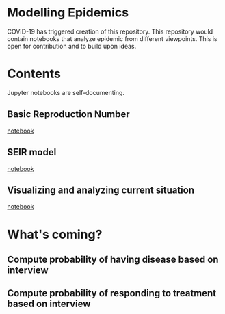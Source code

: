 # Modelling Epidemics

COVID-19 has triggered creation of this repository. This repository would contain notebooks that analyze epidemic from different viewpoints. This is open for contribution and to build upon ideas.

# Contents

Jupyter notebooks are self-documenting.

## Basic Reproduction Number

[notebook](Basic-Reproduction-Number.ipynb)

## SEIR model

[notebook](SEIR-with-Social-Distancing.ipynb)

## Visualizing and analyzing current situation

[notebook](Visualize-Analyze-Current-State.ipynb)

# What's coming?

## Compute probability of having disease based on interview

## Compute probability of responding to treatment based on interview
